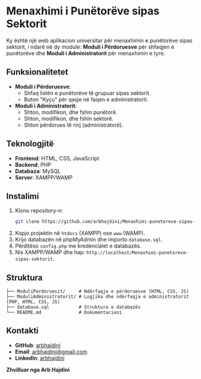 # Menaxhimi i Punëtorëve sipas Sektorit

Ky është një web aplikacion universitar për menaxhimin e punëtorëve sipas sektorit, i ndarë në dy module: **Moduli i Përdoruesve** për shfaqjen e punëtorëve dhe **Moduli i Administratorit** për menaxhimin e tyre.

## Funksionalitetet

- **Moduli i Përdoruesve**:
  - Shfaq listën e punëtorëve të grupuar sipas sektorit.
  - Buton "Kyçu" për qasje në faqen e administratorit.
- **Moduli i Administratorit**:
  - Shton, modifikon, dhe fshin punëtorë.
  - Shton, modifikon, dhe fshin sektorë.
  - Shton përdorues të rinj (administratorë).

## Teknologjitë

- **Frontend**: HTML, CSS, JavaScript
- **Backend**: PHP
- **Databaza**: MySQL
- **Server**: XAMPP/WAMP

## Instalimi

1. Klono repository-n:
   ```bash
   git clone https://github.com/arbhajdini/Menaxhimi-punetoreve-sipas-sektorit.git
   ```
2. Kopjo projektin në `htdocs` (XAMPP) ose `www` (WAMP).
3. Krijo databazën në phpMyAdmin dhe importo `database.sql`.
4. Përditëso `config.php` me kredencialet e databazës.
5. Nis XAMPP/WAMP dhe hap: `http://localhost/Menaxhimi-punetoreve-sipas-sektorit`.

## Struktura

```plaintext
├── ModuliPerdoruesit/     # Ndërfaqja e përdoruesve (HTML, CSS, JS)
├── ModuliAdministratorit/ # Logjika dhe ndërfaqja e administratorit (PHP, HTML, CSS, JS)
├── database.sql           # Struktura e databazës
└── README.md              # Dokumentacioni

```


## Kontakti

- **GitHub**: [arbhajdini](https://github.com/arbhajdini)
- **Email**: [arbhajdini@gmail.com](mailto:emaili.juaj@gmail.com)
- **LinkedIn**: [arbhajdini](https://www.linkedin.com/in/arbhajdini/)

**Zhvilluar nga Arb Hajdini**
